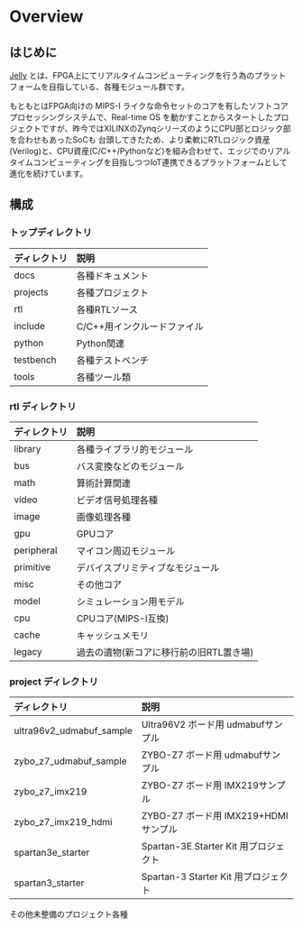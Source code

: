 # Overview

## はじめに

  [Jelly](https://github.com/ryuz/jelly) とは、FPGA上にてリアルタイムコンピューティングを行う為のプラットフォームを目指している、各種モジュール群です。

  もともとはFPGA向けの MIPS-I ライクな命令セットのコアを有したソフトコアプロセッシングシステムで、Real-time OS を動かすことからスタートしたプロジェクトですが、昨今ではXILINXのZynqシリーズのようにCPU部とロジック部を合わせもあったSoCも
台頭してきたため、より柔軟にRTLロジック資産(Verilog)と、CPU資産(C/C++/Pythonなど)を組み合わせて、エッジでのリアルタイムコンピューティングを目指しつつIoT連携できるプラットフォームとして進化を続けています。


## 構成


### トップディレクトリ

|ディレクトリ       |説明|
|:-----------------|:----------------|
|docs              | 各種ドキュメント |
|projects          | 各種プロジェクト |
|rtl               | 各種RTLソース   |
|include           | C/C++用インクルードファイル|
|python            | Python関連|
|testbench         | 各種テストベンチ|
|tools             | 各種ツール類


### rtl ディレクトリ

|ディレクトリ       |説明|
|:-----------------|:-------------------|
|library           |各種ライブラリ的モジュール|
|bus               |バス変換などのモジュール|
|math              |算術計算関連|
|video             |ビデオ信号処理各種|
|image             |画像処理各種|
|gpu               |GPUコア         |
|peripheral        |マイコン周辺モジュール|
|primitive         |デバイスプリミティブなモジュール|
|misc              |その他コア|
|model             |シミュレーション用モデル|
|cpu               |CPUコア(MIPS-I互換) |
|cache             |キャッシュメモリ |
|legacy            |過去の遺物(新コアに移行前の旧RTL置き場)|


### project ディレクトリ


|ディレクトリ       |説明|
|:-----------------|:----------------|
|ultra96v2_udmabuf_sample   | Ultra96V2 ボード用 udmabufサンプル
|zybo_z7_udmabuf_sample     | ZYBO-Z7 ボード用 udmabufサンプル
|zybo_z7_imx219             | ZYBO-Z7 ボード用 IMX219サンプル
|zybo_z7_imx219_hdmi        | ZYBO-Z7 ボード用 IMX219+HDMIサンプル
|spartan3e_starter          | Spartan-3E Starter Kit 用プロジェクト
|spartan3_starter           | Spartan-3 Starter Kit 用プロジェクト

その他未整備のプロジェクト各種

